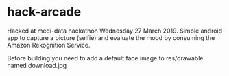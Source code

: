 # hack-arcade
Hacked at medi-data hackathon Wednesday 27 March 2019. Simple android app to capture a picture (selfie) and evaluate the mood by consuming the Amazon Rekognition Service.

Before building you need to add a default face image to res/drawable named download.jpg 
